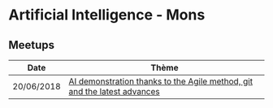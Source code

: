 # Artificial Intelligence - Mons

## Meetups

| Date | Thème |
|------|-------|
| 20/06/2018 | [AI demonstration thanks to the Agile method, git and the latest advances](2018-06-20-ai-demo-agile-git.md) |